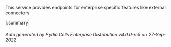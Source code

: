 






This service provides endpoints for enterprise specific features like external connectors.

[:summary]

###### Auto generated by Pydio Cells Enterprise Distribution v4.0.0-rc5 on 27-Sep-2022

